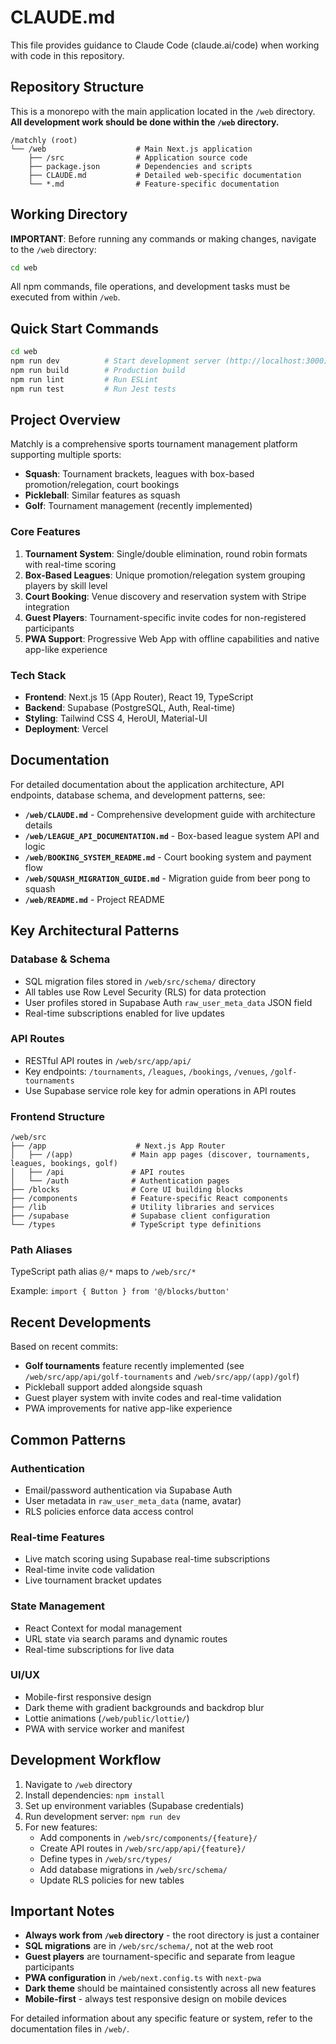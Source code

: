 # CLAUDE.md

This file provides guidance to Claude Code (claude.ai/code) when working with code in this repository.

## Repository Structure

This is a monorepo with the main application located in the `/web` directory. **All development work should be done within the `/web` directory.**

```
/matchly (root)
└── /web                    # Main Next.js application
    ├── /src                # Application source code
    ├── package.json        # Dependencies and scripts
    ├── CLAUDE.md           # Detailed web-specific documentation
    └── *.md                # Feature-specific documentation
```

## Working Directory

**IMPORTANT**: Before running any commands or making changes, navigate to the `/web` directory:

```bash
cd web
```

All npm commands, file operations, and development tasks must be executed from within `/web`.

## Quick Start Commands

```bash
cd web
npm run dev          # Start development server (http://localhost:3000)
npm run build        # Production build
npm run lint         # Run ESLint
npm run test         # Run Jest tests
```

## Project Overview

Matchly is a comprehensive sports tournament management platform supporting multiple sports:

- **Squash**: Tournament brackets, leagues with box-based promotion/relegation, court bookings
- **Pickleball**: Similar features as squash
- **Golf**: Tournament management (recently implemented)

### Core Features
1. **Tournament System**: Single/double elimination, round robin formats with real-time scoring
2. **Box-Based Leagues**: Unique promotion/relegation system grouping players by skill level
3. **Court Booking**: Venue discovery and reservation system with Stripe integration
4. **Guest Players**: Tournament-specific invite codes for non-registered participants
5. **PWA Support**: Progressive Web App with offline capabilities and native app-like experience

### Tech Stack
- **Frontend**: Next.js 15 (App Router), React 19, TypeScript
- **Backend**: Supabase (PostgreSQL, Auth, Real-time)
- **Styling**: Tailwind CSS 4, HeroUI, Material-UI
- **Deployment**: Vercel

## Documentation

For detailed documentation about the application architecture, API endpoints, database schema, and development patterns, see:

- **`/web/CLAUDE.md`** - Comprehensive development guide with architecture details
- **`/web/LEAGUE_API_DOCUMENTATION.md`** - Box-based league system API and logic
- **`/web/BOOKING_SYSTEM_README.md`** - Court booking system and payment flow
- **`/web/SQUASH_MIGRATION_GUIDE.md`** - Migration guide from beer pong to squash
- **`/web/README.md`** - Project README

## Key Architectural Patterns

### Database & Schema
- SQL migration files stored in `/web/src/schema/` directory
- All tables use Row Level Security (RLS) for data protection
- User profiles stored in Supabase Auth `raw_user_meta_data` JSON field
- Real-time subscriptions enabled for live updates

### API Routes
- RESTful API routes in `/web/src/app/api/`
- Key endpoints: `/tournaments`, `/leagues`, `/bookings`, `/venues`, `/golf-tournaments`
- Use Supabase service role key for admin operations in API routes

### Frontend Structure
```
/web/src
├── /app                    # Next.js App Router
│   ├── /(app)             # Main app pages (discover, tournaments, leagues, bookings, golf)
│   ├── /api               # API routes
│   └── /auth              # Authentication pages
├── /blocks                # Core UI building blocks
├── /components            # Feature-specific React components
├── /lib                   # Utility libraries and services
├── /supabase              # Supabase client configuration
└── /types                 # TypeScript type definitions
```

### Path Aliases
TypeScript path alias `@/*` maps to `/web/src/*`

Example: `import { Button } from '@/blocks/button'`

## Recent Developments

Based on recent commits:
- **Golf tournaments** feature recently implemented (see `/web/src/app/api/golf-tournaments` and `/web/src/app/(app)/golf`)
- Pickleball support added alongside squash
- Guest player system with invite codes and real-time validation
- PWA improvements for native app-like experience

## Common Patterns

### Authentication
- Email/password authentication via Supabase Auth
- User metadata in `raw_user_meta_data` (name, avatar)
- RLS policies enforce data access control

### Real-time Features
- Live match scoring using Supabase real-time subscriptions
- Real-time invite code validation
- Live tournament bracket updates

### State Management
- React Context for modal management
- URL state via search params and dynamic routes
- Real-time subscriptions for live data

### UI/UX
- Mobile-first responsive design
- Dark theme with gradient backgrounds and backdrop blur
- Lottie animations (`/web/public/lottie/`)
- PWA with service worker and manifest

## Development Workflow

1. Navigate to `/web` directory
2. Install dependencies: `npm install`
3. Set up environment variables (Supabase credentials)
4. Run development server: `npm run dev`
5. For new features:
   - Add components in `/web/src/components/{feature}/`
   - Create API routes in `/web/src/app/api/{feature}/`
   - Define types in `/web/src/types/`
   - Add database migrations in `/web/src/schema/`
   - Update RLS policies for new tables

## Important Notes

- **Always work from `/web` directory** - the root directory is just a container
- **SQL migrations** are in `/web/src/schema/`, not at the web root
- **Guest players** are tournament-specific and separate from league participants
- **PWA configuration** in `/web/next.config.ts` with `next-pwa`
- **Dark theme** should be maintained consistently across all new features
- **Mobile-first** - always test responsive design on mobile devices

For detailed information about any specific feature or system, refer to the documentation files in `/web/`.
